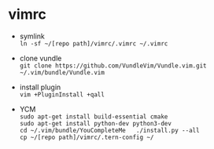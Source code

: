 # vimrc

- symlink  
``ln -sf ~/[repo path]/vimrc/.vimrc ~/.vimrc``

- clone vundle  
``git clone https://github.com/VundleVim/Vundle.vim.git ~/.vim/bundle/Vundle.vim``

- install plugin  
``vim +PluginInstall +qall``

- YCM  
``sudo apt-get install build-essential cmake``  
``sudo apt-get install python-dev python3-dev``  
``
cd ~/.vim/bundle/YouCompleteMe  
./install.py --all
``  
``cp ~/[repo path]/vimrc/.tern-config ~/``


